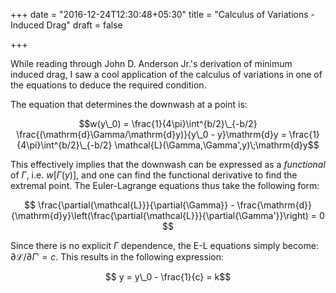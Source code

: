 +++
date = "2016-12-24T12:30:48+05:30"
title = "Calculus of Variations - Induced Drag"
draft = false

+++

While reading through John D. Anderson Jr.'s derivation of minimum induced drag, I saw a cool application of the calculus of variations in one of the equations to deduce the required condition.

The equation that determines the downwash at a point is:

$$w(y\_0) = \frac{1}{4\pi}\int^{b/2}\_{-b/2} \frac{(\mathrm{d}\Gamma/\mathrm{d}y)}{y\_0 - y}\mathrm{d}y = \frac{1}{4\pi}\int^{b/2}\_{-b/2} \mathcal{L}(\Gamma,\Gamma',y)\;\mathrm{d}y$$ 

This effectively implies that the downwash can be expressed as a *functional* of $\Gamma$, i.e. $w\left[\Gamma(y)\right]$, and one can find the functional derivative to find the extremal point. The Euler-Lagrange equations thus take the following form:

$$ \frac{\partial{\mathcal{L}}}{\partial{\Gamma}} - \frac{\mathrm{d}}{\mathrm{d}y}\left(\frac{\partial{\mathcal{L}}}{\partial{\Gamma'}}\right) = 0 $$

Since there is no explicit $\Gamma$ dependence, the E-L equations simply become: $\partial{\mathcal{L}}/\partial{\Gamma'} = c$. This results in the following expression:

$$ y = y\_0 - \frac{1}{c} = k$$